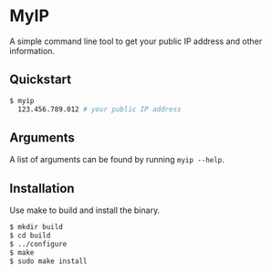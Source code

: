 # MyIP
A simple command line tool to get your public IP address and other information.

## Quickstart

```bash
$ myip
  123.456.789.012 # your public IP address
```

## Arguments
A list of arguments can be found by running `myip --help`.

## Installation
Use make to build and install the binary.

```bash
$ mkdir build
$ cd build
$ ../configure
$ make
$ sudo make install
```